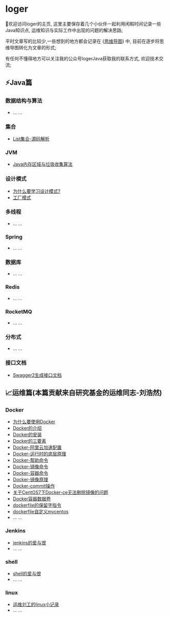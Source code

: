 # loger
👋欢迎访问loger的主页, 这里主要保存着几个小伙伴一起利用闲暇时间记录一些Java知识点, 运维知识与实际工作中出现的问题的解决思路;

平时文章写的比较少,一些想到的地方都会记录在 {[思维导图](https://www.processon.com/view/link/60e02e89e0b34d238be6cc98)} 中, 目前在逐步将思维导图转化为文章的形式;

有任何不懂得地方可以关注我的公众号logerJava获取我的联系方式, 欢迎技术交流;

## ⚡Java篇

### 数据结构与算法
 - ... ...

### 集合
 - [List集合-源码解析](https://mp.weixin.qq.com/s/KGWUsHNDb3fl0K-zupHnKw)

### JVM
 - [Java内存区域与垃圾收集算法](https://juejin.cn/post/6975816404314357796)

### 设计模式
 - [为什么要学习设计模式?](https://juejin.cn/post/6957355222788210696)
 - [工厂模式](https://juejin.cn/post/6957624699744419848)

### 多线程
 - ... ...

### Spring
 - ... ...

### 数据库
 - ... ...

### Redis
 - ... ...

### RocketMQ
 - ... ...

### 分布式
 - ... ...

### 接口文档
 - [Swagger2生成接口文档](https://juejin.cn/post/6894950705136664589)

## 📈运维篇(本篇贡献来自研究基金的运维同志-刘浩然)

### Docker
 - [为什么要使用Docker](https://www.cnblogs.com/charon2/p/10423241.html)
 - [Docker的介绍](https://www.cnblogs.com/charon2/p/10423304.html)
 - [Docker的安装](https://www.cnblogs.com/charon2/p/10423511.html)
 - [Docker的三要素](https://www.cnblogs.com/charon2/p/10423565.html)
 - [Docker-阿里云加速配置](https://www.cnblogs.com/charon2/p/10423584.html)
 - [Docker-运行时的底层原理](https://www.cnblogs.com/charon2/p/10423650.html)
 - [Docker-帮助命令](https://www.cnblogs.com/charon2/p/10423659.html)
 - [Docker-镜像命令](https://www.cnblogs.com/charon2/p/10423807.html)
 - [Docker-容器命令](https://www.cnblogs.com/charon2/p/10425060.html)
 - [Docker-镜像原理](https://www.cnblogs.com/charon2/p/10425150.html)
 - [Docker-commit操作](https://www.cnblogs.com/charon2/p/10425472.html)
 - [关于CentOS7下Docker-ce无法删除镜像的问题](https://www.cnblogs.com/charon2/p/10425758.html)
 - [Docker容器数据卷](https://www.cnblogs.com/charon2/p/10428413.html)
 - [dockerfile的保留字指令](https://www.cnblogs.com/charon2/p/10464945.html)
 - [dockerfile自定义mycentos](https://www.cnblogs.com/charon2/p/10465021.html)
 - ... ...

### Jenkins
 - [jenkins的爱与恨](https://www.yuque.com/charon-nsjtq/zbziy3)
 - ... ...

### shell
 - [shell的爱与恨](https://www.yuque.com/charon-nsjtq/zyf2d7)
 - ... ...

### linux
 - [运维刘工的linux小记录](https://www.yuque.com/charon-nsjtq/va3fps)
 - ... ...
